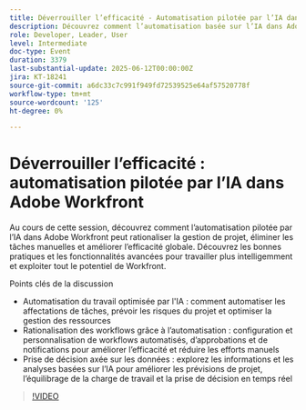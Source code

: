 ```yaml
---
title: Déverrouiller l’efficacité - Automatisation pilotée par l’IA dans Adobe Workfront
description: Découvrez comment l’automatisation basée sur l’IA dans Adobe Workfront simplifie la gestion de projet, améliore l’efficacité et prend en charge des décisions plus intelligentes basées sur les données.
role: Developer, Leader, User
level: Intermediate
doc-type: Event
duration: 3379
last-substantial-update: 2025-06-12T00:00:00Z
jira: KT-18241
source-git-commit: a6dc33c7c991f949fd72539525e64af57520778f
workflow-type: tm+mt
source-wordcount: '125'
ht-degree: 0%

---
```



# Déverrouiller l’efficacité : automatisation pilotée par l’IA dans Adobe Workfront

Au cours de cette session, découvrez comment l’automatisation pilotée par l’IA dans Adobe Workfront peut rationaliser la gestion de projet, éliminer les tâches manuelles et améliorer l’efficacité globale. Découvrez les bonnes pratiques et les fonctionnalités avancées pour travailler plus intelligemment et exploiter tout le potentiel de Workfront.

Points clés de la discussion

* Automatisation du travail optimisée par l&#39;IA : comment automatiser les affectations de tâches, prévoir les risques du projet et optimiser la gestion des ressources
* Rationalisation des workflows grâce à l’automatisation : configuration et personnalisation de workflows automatisés, d’approbations et de notifications pour améliorer l’efficacité et réduire les efforts manuels
* Prise de décision axée sur les données : explorez les informations et les analyses basées sur l’IA pour améliorer les prévisions de projet, l’équilibrage de la charge de travail et la prise de décision en temps réel

>[!VIDEO](https://video.tv.adobe.com/v/3463352/?learn=on&enablevpops)
